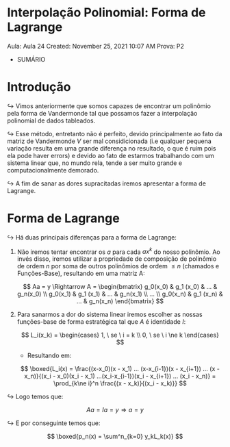 # Interpolação Polinomial: Forma de Lagrange

Aula: Aula 24
Created: November 25, 2021 10:07 AM
Prova: P2

- SUMÁRIO

# Introdução

$\hookrightarrow$ Vimos anteriormente que somos capazes de encontrar um polinômio pela forma de Vandermonde tal que possamos fazer a interpolação polinomial de dados tableados.

$\hookrightarrow$ Esse método, entretanto não é perfeito, devido principalmente ao fato da matriz de Vandermonde $V$ ser mal considicionada (i.e qualquer pequena variação resulta em uma grande diferença no resultado, o que é ruim pois ela pode haver errors) e devido ao fato de estarmos trabalhando com um sistema linear que, no mundo rela, tende a ser muito grande e computacionalmente demorado.

$\hookrightarrow$ A fim de sanar as dores supracitadas iremos apresentar a forma de Lagrange.

# Forma de Lagrange

$\hookrightarrow$ Há duas principais diferenças para a forma de Lagrange:

1. Não iremos tentar encontrar os $a$ para cada $ax^k$ do nosso polinômio. Ao invés disso, iremos utilizar a propriedade de composição de polinômio de ordem $n$ por soma de outros polinômios de ordem $\le n$ (chamados e Funções-Base), resultando em uma matriz A:
    
    $$
    Aa = y \Rightarrow A = \begin{bmatrix} g_0(x_0) & g_1 (x_0) & ... & g_n(x_0) \\ 
    g_0(x_1) & g_1 (x_1) & ... & g_n(x_1) \\ 
    ... \\ 
    g_0(x_n) & g_1 (x_n) & ... & g_n(x_n)
    \end{bmatrix}
    $$
    
2. Para sanarmos a dor do sistema linear iremos escolher as nossas funções-base de forma estratégica tal que $A$ é identidade $I$:
    
    $$
    L_i(x_k) = \begin{cases}
    1, \ se \ i = k \\
    0,  \ se \ i \ne k
    \end{cases}
    $$
    
    - Resultando em:
    
    $$
    \boxed{L_i(x) = \frac{(x-x_0)(x - x_1) ... (x-x_{i-1})(x - x_{i+1}) ... (x - x_n)}{(x_i - x_0)(x_i - x_1) ...(x_i-x_{i-1})(x_i - x_{i+1}) ... (x_i - x_n)} = \prod_{k\ne i}^n \frac{(x - x_k)}{(x_i - x_k)}}
    $$
    

$\hookrightarrow$ Logo temos que:

$$
A a = Ia = y \Rightarrow a = y
$$

$\hookrightarrow$ E por conseguinte temos que:

$$
\boxed{p_n(x) = \sum^n_{k=0} y_kL_k(x)}
$$